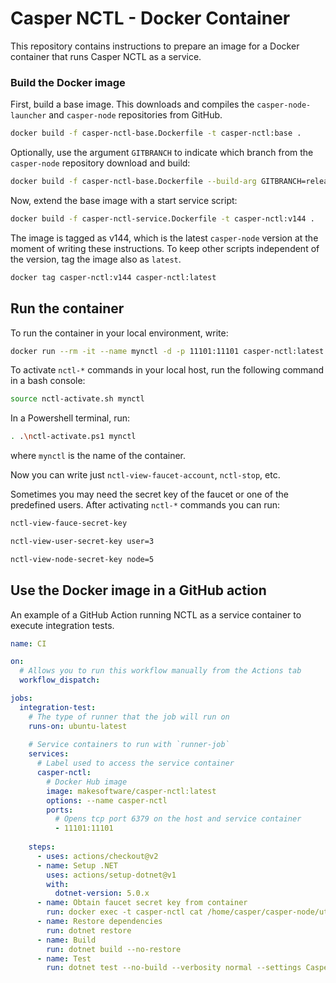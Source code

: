 # Casper NCTL - Docker Container

This repository contains instructions to prepare an image for a Docker container that runs Casper NCTL as a service.

### Build the Docker image

First, build a base image. This downloads and compiles the `casper-node-launcher` and `casper-node` repositories from GitHub.

```bash
docker build -f casper-nctl-base.Dockerfile -t casper-nctl:base .
```

Optionally, use the argument `GITBRANCH` to indicate which branch from the `casper-node` repository download and build:

```bash
docker build -f casper-nctl-base.Dockerfile --build-arg GITBRANCH=release-1.4.4 -t casper-nctl:base .
```


Now, extend the base image with a start service script:

```bash
docker build -f casper-nctl-service.Dockerfile -t casper-nctl:v144 .
```

The image is tagged as v144, which is the latest `casper-node` version at the moment of writing these instructions. To keep other scripts independent of the version, tag the image also as `latest`.

```bash
docker tag casper-nctl:v144 casper-nctl:latest
```

## Run the container

To run the container in your local environment, write:

```bash
docker run --rm -it --name mynctl -d -p 11101:11101 casper-nctl:latest
```

To activate `nctl-*` commands in your local host, run the following command in a bash console:

```bash
source nctl-activate.sh mynctl
```

In a Powershell terminal, run:

```bash
. .\nctl-activate.ps1 mynctl
```

where `mynctl` is the name of the container.

Now you can write just `nctl-view-faucet-account`, `nctl-stop`, etc.

Sometimes you may need the secret key of the faucet or one of the predefined users. After activating `nctl-*` commands you can run:

```bash
nctl-view-fauce-secret-key
```

```bash
nctl-view-user-secret-key user=3
```

```bash
nctl-view-node-secret-key node=5
```

## Use the Docker image in a GitHub action

An example of a GitHub Action running NCTL as a service container to execute integration tests.

```yaml
name: CI

on:
  # Allows you to run this workflow manually from the Actions tab
  workflow_dispatch:

jobs:
  integration-test:
    # The type of runner that the job will run on
    runs-on: ubuntu-latest
    
    # Service containers to run with `runner-job`
    services:
      # Label used to access the service container
      casper-nctl:
        # Docker Hub image
        image: makesoftware/casper-nctl:latest
        options: --name casper-nctl
        ports:
          # Opens tcp port 6379 on the host and service container
          - 11101:11101
          
    steps:
      - uses: actions/checkout@v2
      - name: Setup .NET
        uses: actions/setup-dotnet@v1
        with:
          dotnet-version: 5.0.x
      - name: Obtain faucet secret key from container
        run: docker exec -t casper-nctl cat /home/casper/casper-node/utils/nctl/assets/net-1/faucet/secret_key.pem > Casper.Network.SDK.Test/TestData/faucetact.pem
      - name: Restore dependencies
        run: dotnet restore
      - name: Build
        run: dotnet build --no-restore
      - name: Test
        run: dotnet test --no-build --verbosity normal --settings Casper.Network.SDK.Test/test.runsettings --filter="TestCategory=NCTL" 
```
